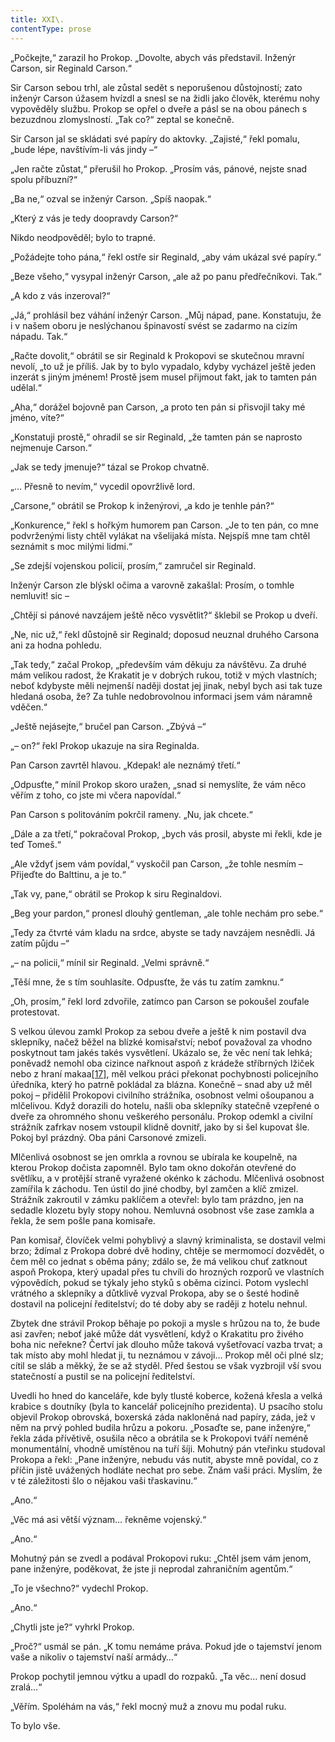 ```yaml
---
title: XXI\.
contentType: prose
---
```


  

„Počkejte,“ zarazil ho Prokop. „Dovolte, abych vás představil. Inženýr Carson, sir Reginald Carson.“

Sir Carson sebou trhl, ale zůstal sedět s neporušenou důstojností; zato inženýr Carson úžasem hvízdl a snesl se na židli jako člověk, kterému nohy vypověděly službu. Prokop se opřel o dveře a pásl se na obou pánech s bezuzdnou zlomyslností. „Tak co?“ zeptal se konečně.

Sir Carson jal se skládati své papíry do aktovky. „Zajisté,“ řekl pomalu, „bude lépe, navštívím-li vás jindy –“

„Jen račte zůstat,“ přerušil ho Prokop. „Prosím vás, pánové, nejste snad spolu příbuzní?“

„Ba ne,“ ozval se inženýr Carson. „Spíš naopak.“

„Který z vás je tedy doopravdy Carson?“

Nikdo neodpověděl; bylo to trapné.

„Požádejte toho pána,“ řekl ostře sir Reginald, „aby vám ukázal své papíry.“

„Beze všeho,“ vysypal inženýr Carson, „ale až po panu předřečníkovi. Tak.“

„A kdo z vás inzeroval?“

„Já,“ prohlásil bez váhání inženýr Carson. „Můj nápad, pane. Konstatuju, že i v našem oboru je neslýchanou špinavostí svést se zadarmo na cizím nápadu. Tak.“

„Račte dovolit,“ obrátil se sir Reginald k Prokopovi se skutečnou mravní nevolí, „to už je příliš. Jak by to bylo vypadalo, kdyby vycházel ještě jeden inzerát s jiným jménem! Prostě jsem musel přijmout fakt, jak to tamten pán udělal.“

„Aha,“ dorážel bojovně pan Carson, „a proto ten pán si přisvojil taky mé jméno, víte?“

„Konstatuji prostě,“ ohradil se sir Reginald, „že tamten pán se naprosto nejmenuje Carson.“

„Jak se tedy jmenuje?“ tázal se Prokop chvatně.

„… Přesně to nevím,“ vycedil opovržlivě lord.

„Carsone,“ obrátil se Prokop k inženýrovi, „a kdo je tenhle pán?“

„Konkurence,“ řekl s hořkým humorem pan Carson. „Je to ten pán, co mne podvrženými listy chtěl vylákat na všelijaká místa. Nejspíš mne tam chtěl seznámit s moc milými lidmi.“

„Se zdejší vojenskou policií, prosím,“ zamručel sir Reginald.

Inženýr Carson zle blýskl očima a varovně zakašlal: Prosím, o tomhle nemluvit! sic –

„Chtějí si pánové navzájem ještě něco vysvětlit?“ šklebil se Prokop u dveří.

„Ne, nic už,“ řekl důstojně sir Reginald; doposud neuznal druhého Carsona ani za hodna pohledu.

„Tak tedy,“ začal Prokop, „především vám děkuju za návštěvu. Za druhé mám velikou radost, že Krakatit je v dobrých rukou, totiž v mých vlastních; neboť kdybyste měli nejmenší naději dostat jej jinak, nebyl bych asi tak tuze hledaná osoba, že? Za tuhle nedobrovolnou informaci jsem vám náramně vděčen.“

„Ještě nejásejte,“ bručel pan Carson. „Zbývá –“

„– on?“ řekl Prokop ukazuje na sira Reginalda.

Pan Carson zavrtěl hlavou. „Kdepak! ale neznámý třetí.“

„Odpusťte,“ mínil Prokop skoro uražen, „snad si nemyslíte, že vám něco věřím z toho, co jste mi včera napovídal.“

Pan Carson s politováním pokrčil rameny. „Nu, jak chcete.“

„Dále a za třetí,“ pokračoval Prokop, „bych vás prosil, abyste mi řekli, kde je teď Tomeš.“

„Ale vždyť jsem vám povídal,“ vyskočil pan Carson, „že tohle nesmím – Přijeďte do Balttinu, a je to.“

„Tak vy, pane,“ obrátil se Prokop k siru Reginaldovi.

„Beg your pardon,“ pronesl dlouhý gentleman, „ale tohle nechám pro sebe.“

„Tedy za čtvrté vám kladu na srdce, abyste se tady navzájem nesnědli. Já zatím půjdu –“

„– na policii,“ mínil sir Reginald. „Velmi správně.“

„Těší mne, že s tím souhlasíte. Odpusťte, že vás tu zatím zamknu.“

„Oh, prosím,“ řekl lord zdvořile, zatímco pan Carson se pokoušel zoufale protestovat.

S velkou úlevou zamkl Prokop za sebou dveře a ještě k nim postavil dva sklepníky, načež běžel na blízké komisařství; neboť považoval za vhodno poskytnout tam jakés takés vysvětlení. Ukázalo se, že věc není tak lehká; poněvadž nemohl oba cizince nařknout aspoň z krádeže stříbrných lžiček nebo z hraní makaa[\[17\]](./resources/undefined), měl velkou práci překonat pochybnosti policejního úředníka, který ho patrně pokládal za blázna. Konečně – snad aby už měl pokoj – přidělil Prokopovi civilního strážníka, osobnost velmi ošoupanou a mlčelivou. Když dorazili do hotelu, našli oba sklepníky statečně vzepřené o dveře za ohromného shonu veškerého personálu. Prokop odemkl a civilní strážník zafrkav nosem vstoupil klidně dovnitř, jako by si šel kupovat šle. Pokoj byl prázdný. Oba páni Carsonové zmizeli.

Mlčenlivá osobnost se jen omrkla a rovnou se ubírala ke koupelně, na kterou Prokop dočista zapomněl. Bylo tam okno dokořán otevřené do světlíku, a v protější straně vyražené okénko k záchodu. Mlčenlivá osobnost zamířila k záchodu. Ten ústil do jiné chodby, byl zamčen a klíč zmizel. Strážník zakroutil v zámku paklíčem a otevřel: bylo tam prázdno, jen na sedadle klozetu byly stopy nohou. Nemluvná osobnost vše zase zamkla a řekla, že sem pošle pana komisaře.

Pan komisař, človíček velmi pohyblivý a slavný kriminalista, se dostavil velmi brzo; ždímal z Prokopa dobré dvě hodiny, chtěje se mermomocí dozvědět, o čem měl co jednat s oběma pány; zdálo se, že má velikou chuť zatknout aspoň Prokopa, který upadal přes tu chvíli do hrozných rozporů ve vlastních výpovědích, pokud se týkaly jeho styků s oběma cizinci. Potom vyslechl vrátného a sklepníky a důtklivě vyzval Prokopa, aby se o šesté hodině dostavil na policejní ředitelství; do té doby aby se raději z hotelu nehnul.

Zbytek dne strávil Prokop běhaje po pokoji a mysle s hrůzou na to, že bude asi zavřen; neboť jaké může dát vysvětlení, když o Krakatitu pro živého boha nic neřekne? Čertví jak dlouho může taková vyšetřovací vazba trvat; a tak místo aby mohl hledat ji, tu neznámou v závoji… Prokop měl oči plné slz; cítil se sláb a měkký, že se až styděl. Před šestou se však vyzbrojil vší svou statečností a pustil se na policejní ředitelství.

Uvedli ho hned do kanceláře, kde byly tlusté koberce, kožená křesla a velká krabice s doutníky (byla to kancelář policejního prezidenta). U psacího stolu objevil Prokop obrovská, boxerská záda nakloněná nad papíry, záda, jež v něm na prvý pohled budila hrůzu a pokoru. „Posaďte se, pane inženýre,“ řekla záda přívětivě, osušila něco a obrátila se k Prokopovi tváří neméně monumentální, vhodně umístěnou na tuří šíji. Mohutný pán vteřinku studoval Prokopa a řekl: „Pane inženýre, nebudu vás nutit, abyste mně povídal, co z příčin jistě uvážených hodláte nechat pro sebe. Znám vaši práci. Myslím, že v té záležitosti šlo o nějakou vaši třaskavinu.“

„Ano.“

„Věc má asi větší význam… řekněme vojenský.“

„Ano.“

Mohutný pán se zvedl a podával Prokopovi ruku: „Chtěl jsem vám jenom, pane inženýre, poděkovat, že jste ji neprodal zahraničním agentům.“

„To je všechno?“ vydechl Prokop.

„Ano.“

„Chytli jste je?“ vyhrkl Prokop.

„Proč?“ usmál se pán. „K tomu nemáme práva. Pokud jde o tajemství jenom vaše a nikoliv o tajemství naší armády…“

Prokop pochytil jemnou výtku a upadl do rozpaků. „Ta věc… není dosud zralá…“

„Věřím. Spoléhám na vás,“ řekl mocný muž a znovu mu podal ruku.

To bylo vše.
